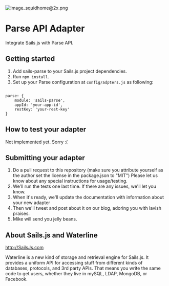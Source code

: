 ![image_squidhome@2x.png](http://i.imgur.com/RIvu9.png) 

# Parse API Adapter

Integrate Sails.js with Parse API.

## Getting started
1. Add sails-parse to your Sails.js project dependencies.
2. Run <code>npm install</code>.
2. Set up your Parse configuration at <code>config/adpters.js</code> as following:
<code>
parse: {
    module: 'sails-parse',
    appId: 'your-app-id',
    restKey: 'your-rest-key'
}
</code>

## How to test your adapter
Not implemented yet. Sorry :(

## Submitting your adapter
1. Do a pull request to this repository (make sure you attribute yourself as the author set the license in the package.json to "MIT")  Please let us know about any special instructions for usage/testing.
2. We'll run the tests one last time.  If there are any issues, we'll let you know.
3. When it's ready, we'll update the documentation with information about your new adapter
4. Then we'll tweet and post about it on our blog, adoring you with lavish praises.
5. Mike will send you jelly beans.


## About Sails.js and Waterline
http://SailsJs.com

Waterline is a new kind of storage and retrieval engine for Sails.js.  It provides a uniform API for accessing stuff from different kinds of databases, protocols, and 3rd party APIs.  That means you write the same code to get users, whether they live in mySQL, LDAP, MongoDB, or Facebook.
